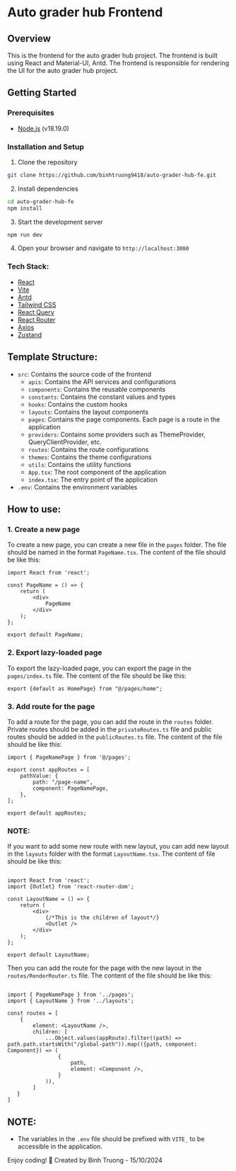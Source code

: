 # Auto grader hub Frontend

## Overview
This is the frontend for the auto grader hub project. The frontend is built using React and Material-UI, Antd.
The frontend is responsible for rendering the UI for the auto grader hub project.

## Getting Started

### Prerequisites
- [Node.js](https://nodejs.org/en/) (v18.19.0)

### Installation and Setup

1. Clone the repository
```bash
git clone https://github.com/binhtruong9418/auto-grader-hub-fe.git
```

2. Install dependencies
```bash
cd auto-grader-hub-fe
npm install
```

3. Start the development server
```bash
npm run dev
```

4. Open your browser and navigate to `http://localhost:3000`

### Tech Stack:
- [React](https://react.dev/)
- [Vite](https://vitejs.dev/)
- [Antd](https://ant.design/)
- [Tailwind CSS](https://tailwindcss.com/)
- [React Query](https://react-query.tanstack.com/)
- [React Router](https://reactrouter.com/)
- [Axios](https://axios-http.com/)
- [Zustand](https://zustand.surge.sh/)

## Template Structure:
- `src`: Contains the source code of the frontend
    - `apis`: Contains the API services and configurations
    - `components`: Contains the reusable components
    - `constants`: Contains the constant values and types
    - `hooks`: Contains the custom hooks
    - `layouts`: Contains the layout components
    - `pages`: Contains the page components. Each page is a route in the application
    - `providers`: Contains some providers such as ThemeProvider, QueryClientProvider, etc.
    - `routes`: Contains the route configurations
    - `themes`: Contains the theme configurations
    - `utils`: Contains the utility functions
    - `App.tsx`: The root component of the application
    - `index.tsx`: The entry point of the application
- `.env`: Contains the environment variables

## How to use:

### 1. Create a new page
To create a new page, you can create a new file in the `pages` folder. The file should be named in the format `PageName.tsx`. The content of the file should be like this:
```tsx
import React from 'react';

const PageName = () => {
    return (
        <div>
            PageName
        </div>
    );
};

export default PageName;
```

### 2. Export lazy-loaded page
To export the lazy-loaded page, you can export the page in the `pages/index.ts` file. The content of the file should be like this:
```tsx
export {default as HomePage} from "@/pages/home";
```

### 3. Add route for the page
To add a route for the page, you can add the route in the `routes` folder. Private routes should be added in the `privateRoutes.ts` file and public routes should be added in the `publicRoutes.ts` file. The content of the file should be like this:
```tsx
import { PageNamePage } from '@/pages';

export const appRoutes = [
    pathValue: {
        path: "/page-name",
        component: PageNamePage,
    },
];

export default appRoutes;
```

### NOTE:
If you want to add some new route with new layout, you can add new layout in the `layouts` folder with the format `LayoutName.tsx`. The content of file should be like this:
```tsx

import React from 'react';
import {Outlet} from 'react-router-dom';

const LayoutName = () => {
    return (
        <div>
            {/*This is the children of layout*/}
            <Outlet />
        </div>
    );
};

export default LayoutName;
```

Then you can add the route for the page with the new layout in the `routes/RenderRouter.ts` file. The content of the file should be like this:
```tsx

import { PageNamePage } from '../pages';
import { LayoutName } from '../layouts';

const routes = [
    {
        element: <LayoutName />,
        children: [
            ...Object.values(appRoute).filter((path) => path.path.startsWith("/global-path")).map(({path, component: Component}) => (
                {
                    path,
                    element: <Component />,
                }
            )),
        ]
   }
]

```

## NOTE:

- The variables in the `.env` file should be prefixed with `VITE_` to be accessible in the application.


Enjoy coding! 🚀
Created by Binh Truong - 15/10/2024

        
